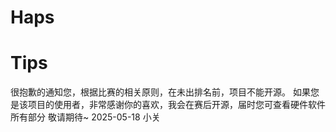 # Haps
# Tips
很抱歉的通知您，根据比赛的相关原则，在未出排名前，项目不能开源。
如果您是该项目的使用者，非常感谢你的喜欢，我会在赛后开源，届时您可查看硬件软件所有部分
敬请期待~ 
2025-05-18 小关
